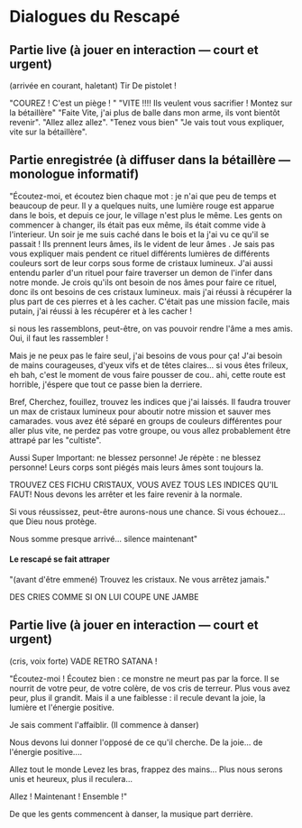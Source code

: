 # Dialogues du Rescapé

## Partie live (à jouer en interaction — court et urgent)

(arrivée en courant, haletant) Tir De pistolet !

"COUREZ ! C'est un piège ! "
"VITE !!!! Ils veulent vous sacrifier ! Montez sur la bétaillère"
"Faite Vite, j'ai plus de balle dans mon arme, ils vont bientôt revenir".
"Allez allez allez".
"Tenez vous bien"
"Je vais tout vous expliquer, vite sur la bétaillère".

## Partie enregistrée (à diffuser dans la bétaillère — monologue informatif)

"Écoutez-moi, et écoutez bien chaque mot : je n'ai que peu de temps et beaucoup de peur.
Il y a quelques nuits, une lumière rouge est apparue dans le bois, et depuis ce jour, le village n'est plus le même.
Les gents on commencer à changer, ils était pas eux même, ils était comme vide à l'interieur.
Un soir je me suis caché dans le bois et la j'ai vu ce qu'il se passait ! Ils prennent leurs âmes, ils le vident de leur âmes .
Je sais pas vous expliquer mais pendent ce rituel différents lumières de différents couleurs sort de leur corps sous forme de cristaux lumineux.
J'ai aussi entendu parler d'un rituel pour faire traverser un demon de l'infer dans notre monde.
Je crois qu'ils ont besoin de nos âmes pour faire ce rituel, donc ils ont besoins de ces cristaux lumineux.
mais j'ai réussi à récupérer la plus part de ces pierres et à les cacher.
C'était pas une mission facile, mais putain, j'ai réussi à les récupérer et à les cacher !

si nous les rassemblons, peut-être, on vas pouvoir rendre l'âme a mes amis.
Oui, il faut les rassembler !

Mais je ne peux pas le faire seul, j'ai besoins de vous pour ça!
J'ai besoin de mains courageuses, d'yeux vifs et de têtes claires...
si vous êtes frileux, eh bah, c'est le moment de vous faire pousser de cou.. ahi, cette route est horrible, j'éspere que tout ce passe bien la derriere.

Bref, Cherchez, fouillez, trouvez les indices que j'ai laissés. Il faudra trouver un max de cristaux lumineux pour aboutir notre mission et sauver mes camarades.
vous avez été séparé en groups de couleurs différentes pour aller plus vite, ne perdez pas votre groupe, ou vous allez probablement être attrapé par les "cultiste".

Aussi Super Important: ne blessez personne!
Je répète : ne blessez personne!
Leurs corps sont piégés mais leurs âmes sont toujours la.

TROUVEZ CES FICHU CRISTAUX, VOUS AVEZ TOUS LES INDICES QU'IL FAUT!
Nous devons les arrêter et les faire revenir à la normale.

Si vous réussissez, peut-être aurons-nous une chance.
Si vous échouez... que Dieu nous protège.

Nous somme presque arrivé... silence maintenant"

#### Le rescapé se fait attraper

"(avant d'être emmené) Trouvez les cristaux. Ne vous arrêtez jamais."

DES CRIES COMME SI ON LUI COUPE UNE JAMBE


## Partie live (à jouer en interaction — court et urgent)

(cris, voix forte) VADE RETRO SATANA !

"Écoutez-moi ! Écoutez bien : ce monstre ne meurt pas par la force. Il se nourrit de votre peur, de votre colère, de vos cris de terreur. Plus vous avez peur, plus il grandit. Mais il a une faiblesse : il recule devant la joie, la lumière et l'énergie positive.

Je sais comment l'affaiblir. (Il commence à danser)

Nous devons lui donner l'opposé de ce qu'il cherche.
De la joie... 
de l'énergie positive....

Allez tout le monde Levez les bras, frappez des mains...
Plus nous serons unis et heureux, plus il reculera...

Allez ! Maintenant ! Ensemble !"

De que les gents commencent à danser, la musique part derrière.
